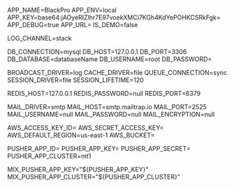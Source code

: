 APP_NAME=BlackPro
APP_ENV=local
APP_KEY=base64:jAOyeRIZlhr7E97voekXMCi7KGh4KdYePOHKCSRkFgk=
APP_DEBUG=true
APP_URL=
IS_DEMO=false

LOG_CHANNEL=stack

DB_CONNECTION=mysql
DB_HOST=127.0.0.1
DB_PORT=3306
DB_DATABASE=databaseName
DB_USERNAME=root
DB_PASSWORD=

BROADCAST_DRIVER=log
CACHE_DRIVER=file
QUEUE_CONNECTION=sync
SESSION_DRIVER=file
SESSION_LIFETIME=120

REDIS_HOST=127.0.0.1
REDIS_PASSWORD=null
REDIS_PORT=6379

MAIL_DRIVER=smtp
MAIL_HOST=smtp.mailtrap.io
MAIL_PORT=2525
MAIL_USERNAME=null
MAIL_PASSWORD=null
MAIL_ENCRYPTION=null

AWS_ACCESS_KEY_ID=
AWS_SECRET_ACCESS_KEY=
AWS_DEFAULT_REGION=us-east-1
AWS_BUCKET=

PUSHER_APP_ID=
PUSHER_APP_KEY=
PUSHER_APP_SECRET=
PUSHER_APP_CLUSTER=mt1

MIX_PUSHER_APP_KEY="${PUSHER_APP_KEY}"
MIX_PUSHER_APP_CLUSTER="${PUSHER_APP_CLUSTER}"
